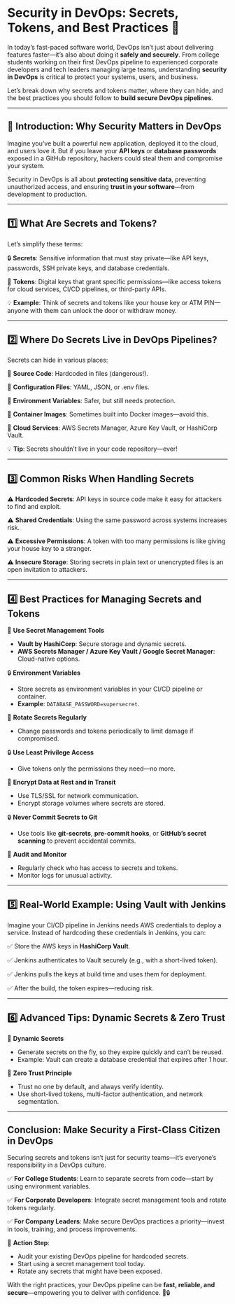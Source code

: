 # Security in DevOps: Secrets, Tokens, and Best Practices 🔐

In today’s fast-paced software world, DevOps isn’t just about delivering features faster—it’s also about doing it **safely and securely**. From college students working on their first DevOps pipeline to experienced corporate developers and tech leaders managing large teams, understanding **security in DevOps** is critical to protect your systems, users, and business.

Let’s break down why secrets and tokens matter, where they can hide, and the best practices you should follow to **build secure DevOps pipelines**.

---

## 🌟 Introduction: Why Security Matters in DevOps

Imagine you’ve built a powerful new application, deployed it to the cloud, and users love it. But if you leave your **API keys** or **database passwords** exposed in a GitHub repository, hackers could steal them and compromise your system.

Security in DevOps is all about **protecting sensitive data**, preventing unauthorized access, and ensuring **trust in your software**—from development to production.

---

## 1️⃣ What Are Secrets and Tokens?

Let’s simplify these terms:

🔒 **Secrets**: Sensitive information that must stay private—like API keys, passwords, SSH private keys, and database credentials.

🔑 **Tokens**: Digital keys that grant specific permissions—like access tokens for cloud services, CI/CD pipelines, or third-party APIs.

💡 **Example**: Think of secrets and tokens like your house key or ATM PIN—anyone with them can unlock the door or withdraw money.

---

## 2️⃣ Where Do Secrets Live in DevOps Pipelines?

Secrets can hide in various places:

🔸 **Source Code**: Hardcoded in files (dangerous!).

🔸 **Configuration Files**: YAML, JSON, or .env files.

🔸 **Environment Variables**: Safer, but still needs protection.

🔸 **Container Images**: Sometimes built into Docker images—avoid this.

🔸 **Cloud Services**: AWS Secrets Manager, Azure Key Vault, or HashiCorp Vault.

💡 **Tip**: Secrets shouldn’t live in your code repository—ever!

---

## 3️⃣ Common Risks When Handling Secrets

⚠️ **Hardcoded Secrets**: API keys in source code make it easy for attackers to find and exploit.

⚠️ **Shared Credentials**: Using the same password across systems increases risk.

⚠️ **Excessive Permissions**: A token with too many permissions is like giving your house key to a stranger.

⚠️ **Insecure Storage**: Storing secrets in plain text or unencrypted files is an open invitation to attackers.

---

## 4️⃣ Best Practices for Managing Secrets and Tokens

🔑 **Use Secret Management Tools**

- **Vault by HashiCorp**: Secure storage and dynamic secrets.
- **AWS Secrets Manager / Azure Key Vault / Google Secret Manager**: Cloud-native options.

🔒 **Environment Variables**

- Store secrets as environment variables in your CI/CD pipeline or container.
- **Example**: `DATABASE_PASSWORD=supersecret`.

🔑 **Rotate Secrets Regularly**

- Change passwords and tokens periodically to limit damage if compromised.

🔒 **Use Least Privilege Access**

- Give tokens only the permissions they need—no more.

🔑 **Encrypt Data at Rest and in Transit**

- Use TLS/SSL for network communication.
- Encrypt storage volumes where secrets are stored.

🔒 **Never Commit Secrets to Git**

- Use tools like **git-secrets**, **pre-commit hooks**, or **GitHub’s secret scanning** to prevent accidental commits.

🔑 **Audit and Monitor**

- Regularly check who has access to secrets and tokens.
- Monitor logs for unusual activity.

---

## 5️⃣ Real-World Example: Using Vault with Jenkins

Imagine your CI/CD pipeline in Jenkins needs AWS credentials to deploy a service. Instead of hardcoding these credentials in Jenkins, you can:

✅ Store the AWS keys in **HashiCorp Vault**.

✅ Jenkins authenticates to Vault securely (e.g., with a short-lived token).

✅ Jenkins pulls the keys at build time and uses them for deployment.

✅ After the build, the token expires—reducing risk.

---

## 6️⃣ Advanced Tips: Dynamic Secrets & Zero Trust

🔐 **Dynamic Secrets**

- Generate secrets on the fly, so they expire quickly and can’t be reused.
- Example: Vault can create a database credential that expires after 1 hour.

🔐 **Zero Trust Principle**

- Trust no one by default, and always verify identity.
- Use short-lived tokens, multi-factor authentication, and network segmentation.

---

## Conclusion: Make Security a First-Class Citizen in DevOps

Securing secrets and tokens isn’t just for security teams—it’s everyone’s responsibility in a DevOps culture.

✅ **For College Students**: Learn to separate secrets from code—start by using environment variables.

✅ **For Corporate Developers**: Integrate secret management tools and rotate tokens regularly.

✅ **For Company Leaders**: Make secure DevOps practices a priority—invest in tools, training, and process improvements.

📌 **Action Step**:

- Audit your existing DevOps pipeline for hardcoded secrets.
- Start using a secret management tool today.
- Rotate any secrets that might have been exposed.

With the right practices, your DevOps pipeline can be **fast, reliable, and secure**—empowering you to deliver with confidence. 🚀🔒
